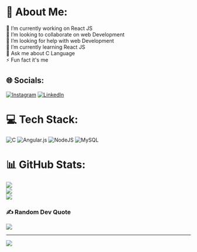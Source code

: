 # 💫 About Me:
🔭 I’m currently working on React JS<br>👯 I’m looking to collaborate on web Development<br>🤝 I’m looking for help with web Development<br>🌱 I’m currently learning React JS<br>💬 Ask me about C Language<br>⚡ Fun fact it's me


## 🌐 Socials:
[![Instagram](https://img.shields.io/badge/Instagram-%23E4405F.svg?logo=Instagram&logoColor=white)](https://instagram.com/Shashidhar_patgar.18) [![LinkedIn](https://img.shields.io/badge/LinkedIn-%230077B5.svg?logo=linkedin&logoColor=white)](https://linkedin.com/in/shashidhar-m-patgar) 

# 💻 Tech Stack:
![C](https://img.shields.io/badge/c-%2300599C.svg?style=for-the-badge&logo=c&logoColor=white) ![Angular.js](https://img.shields.io/badge/angular.js-%23E23237.svg?style=for-the-badge&logo=angularjs&logoColor=white) ![NodeJS](https://img.shields.io/badge/node.js-6DA55F?style=for-the-badge&logo=node.js&logoColor=white) ![MySQL](https://img.shields.io/badge/mysql-4479A1.svg?style=for-the-badge&logo=mysql&logoColor=white)
# 📊 GitHub Stats:
![](https://github-readme-stats.vercel.app/api?username=Shashidharmp18&theme=dark&hide_border=false&include_all_commits=false&count_private=false)<br/>
![](https://github-readme-streak-stats.herokuapp.com/?user=Shashidharmp18&theme=dark&hide_border=false)<br/>
![](https://github-readme-stats.vercel.app/api/top-langs/?username=Shashidharmp18&theme=dark&hide_border=false&include_all_commits=false&count_private=false&layout=compact)

### ✍️ Random Dev Quote
![](https://quotes-github-readme.vercel.app/api?type=horizontal&theme=radical)

---
[![](https://visitcount.itsvg.in/api?id=Shashidharmp18&icon=0&color=0)](https://visitcount.itsvg.in)

<!-- Proudly created with GPRM ( https://gprm.itsvg.in ) -->
